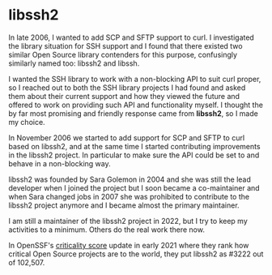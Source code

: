 # libssh2

In late 2006, I wanted to add SCP and SFTP support to curl. I investigated the
library situation for SSH support and I found that there existed two similar
Open Source library contenders for this purpose, confusingly similarly named
too: libssh2 and libssh.

I wanted the SSH library to work with a non-blocking API to suit curl proper,
so I reached out to both the SSH library projects I had found and asked them
about their current support and how they viewed the future and offered to work
on providing such API and functionality myself. I thought the by far most
promising and friendly response came from **libssh2**, so I made my choice.

In November 2006 we started to add support for SCP and SFTP to curl based on
libssh2, and at the same time I started contributing improvements in the
libssh2 project. In particular to make sure the API could be set to and behave
in a non-blocking way.

libssh2 was founded by Sara Golemon in 2004 and she was still the lead
developer when I joined the project but I soon became a co-maintainer and when
Sara changed jobs in 2007 she was prohibited to contribute to the libssh2
project anymore and I became almost the primary maintainer.

I am still a maintainer of the libssh2 project in 2022, but I try to keep my
activities to a minimum. Others do the real work there now.

In OpenSSF's [criticality score](https://github.com/ossf/criticality_score)
update in early 2021 where they rank how critical Open Source projects are to
the world, they put libssh2 as #3222 out of 102,507.

